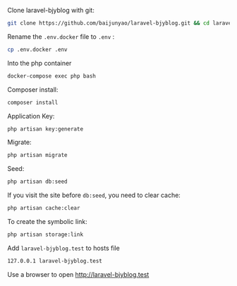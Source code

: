 Clone laravel-bjyblog with git:
```bash
git clone https://github.com/baijunyao/laravel-bjyblog.git && cd laravel-bjyblog 
```
Rename the `.env.docker` file to `.env` :
```bash  
cp .env.docker .env  
```  
Into the php container
```bash
docker-compose exec php bash
```
Composer install: 
```bash  
composer install  
```  
Application Key:
```bash  
php artisan key:generate  
```  
Migrate: 
```bash  
php artisan migrate  
```  
Seed:
```bash  
php artisan db:seed  
```  
If you visit the site before `db:seed`, you need to clear cache:
```bash
php artisan cache:clear
```
To create the symbolic link:  
```bash
php artisan storage:link
```  
Add `laravel-bjyblog.test` to hosts file
```bash
127.0.0.1 laravel-bjyblog.test
```
Use a browser to open http://laravel-bjyblog.test

